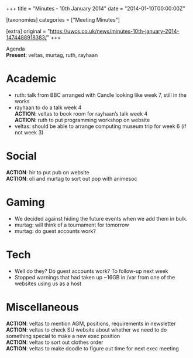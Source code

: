 +++
title = "Minutes - 10th January 2014"
date = "2014-01-10T00:00:00Z"

[taxonomies]
categories = ["Meeting Minutes"]

[extra]
original = "https://uwcs.co.uk/news/minutes-10th-january-2014-1474488918383/"
+++

Agenda  
**Present**: veltas, murtag, ruth, rayhaan

# Academic

  - ruth: talk from BBC arranged with Candle looking like week 7, still in the works
  - rayhaan to do a talk week 4  
    **ACTION**: veltas to book room for rayhaan’s talk week 4  
    **ACTION**: ruth to put programming workshop on website
  - veltas: should be able to arrange computing museum trip for week 6 (if not week 3)

# Social

**ACTION**: hir to put pub on website  
**ACTION**: oli and murtag to sort out pop with animesoc

# Gaming

  - We decided against hiding the future events when we add them in bulk.
  - murtag: will think of a tournament for tomorrow
  - murtag: do guest accounts work?

# Tech

  - Well do they? Do guest accounts work? To follow-up next week
  - Stopped warnings that had taken up \~16GB in /var from one of the websites using us as a host

# Miscellaneous

**ACTION**: veltas to mention AGM, positions, requirements in newsletter  
**ACTION**: veltas to check SU website about whether we need to do something special to make a new exec position  
**ACTION**: veltas to sort out clothes order  
**ACTION**: veltas to make doodle to figure out time for next exec meeting
